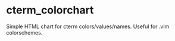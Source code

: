 cterm_colorchart
================

Simple HTML chart for cterm colors/values/names. Useful for .vim colorschemes.

